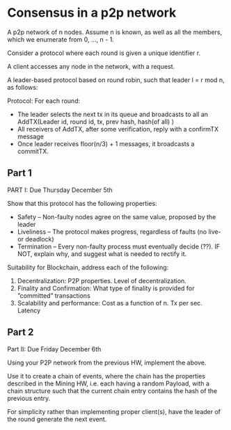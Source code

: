 # Consensus in a p2p network

A p2p network of n nodes. Assume n is known, as well as all the members, which we enumerate from 0, ..., n - 1.

Consider a protocol where each round is given a unique identifier r.

A client accesses any node in the network, with a request.

A leader-based protocol based on round robin, such that leader l = r mod n, as follows:

Protocol: For each round:

- The leader selects the next tx in its queue and broadcasts to all an AddTX(Leader id, round id, tx, prev hash, hash(of all) )
- All receivers of AddTX, after some verification, reply with a confirmTX message
- Once leader receives floor(n/3) + 1 messages, it broadcasts a commitTX.

## Part 1
PART I: Due Thursday December 5th

Show that this protocol has the following properties:

- Safety – Non-faulty nodes agree on the same value, proposed by the leader
- Liveliness – The protocol makes progress, regardless of faults (no live- or deadlock)
- Termination – Every non-faulty process must eventually decide (??).
IF NOT, explain why, and suggest what is needed to rectify it.

Suitability for Blockchain, address each of the following:

1) Decentralization: P2P properties. Level of decentralization.
2) Finality and Confirmation: What type of finality is provided for ”committed” transactions
3) Scalability and performance: Cost as a function of n. Tx per sec. Latency

## Part 2
Part II: Due Friday December 6th 

Using your P2P network from the previous HW, implement the above.

Use it to create a chain of events, where the chain has the properties described in the Mining HW, i.e. each having a random Payload, with a chain structure such that the current chain entry contains the hash of the previous entry.

For simplicity rather than implementing proper client(s), have the leader of the round generate the next event.